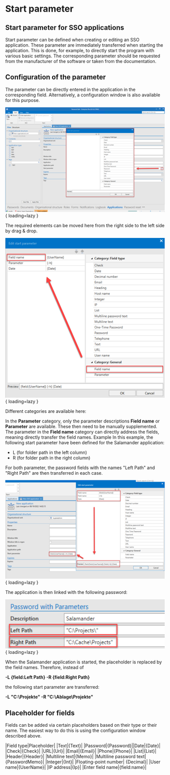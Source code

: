# Start parameter

## Start parameter for SSO applications

Start parameter can be defined when creating or editing an SSO application. These parameter are immediately transferred when starting the application. This is done, for example, to directly start the program with various basic settings. The corresponding parameter should be requested from the manufacturer of the software or taken from the documentation.

## Configuration of the parameter

The parameter can be directly entered in the application in the corresponding field. Alternatively, a configuration window is also available for this purpose.

![picture edit start parameter](/assets/en/client_modules/applications/learning_the_applications/start_parameter/start_parameter_1.png){ loading=lazy }

The required elements can be moved here from the right side to the left side by drag & drop.

![picture add start parameter](/assets/en/client_modules/applications/learning_the_applications/start_parameter/start_parameter_2.png){ loading=lazy }

Different categories are available here:

In the **Parameter** category, only the parameter descriptions **Field name** or **Parameter** are available. These then need to be manually supplemented.
The parameter in the **Field name** category can directly address the fields, meaning directly transfer the field names.
Example
In this example, the following start parameter have been defined for the Salamander application:

- L (for folder path in the left column)
- R (for folder path in the right column)

For both parameter, the password fields with the names "Left Path" and "Right Path" are then transferred in each case.

![picture preview parameter](/assets/en/client_modules/applications/learning_the_applications/start_parameter/start_parameter_3.png){ loading=lazy }

The application is then linked with the following password:

![picture custom password fields](/assets/en/client_modules/applications/learning_the_applications/start_parameter/start_parameter_4.png){ loading=lazy }

When the Salamander application is started, the placeholder is replaced by the field names. Therefore, instead of

**-L {field:Left Path} -R {field:Right Path}**

the following start parameter are transferred:

**-L "C:\Projekte\" -R "C:\Ablage\Projekte"**

## Placeholder for fields

Fields can be added via certain placeholders based on their type or their name. The easiest way to do this is using the configuration window described above.

|Field type|Placeholder|
​|Text|{Text}|
​|Password|​{Password}|
​|Date|{Date}|
​|Check|​{Check}|
​|URL|​{Url}|
​|Email|{Email}|
|Phone|​{Phone}|
|​List|{List}|
|Header|{Header}|
|Multiline text|​{Memo}|
|Multiline password text|​{PasswordMemo}|
|Integer|{Int}|
|Floating-point number|	{Decimal}|
|User name|{UserName}|
|​IP address|{Ip}|
|Enter field name|{field:name}|

